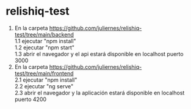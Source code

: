 # relishiq-test

1. En la carpeta https://github.com/juliernes/relishiq-test/tree/main/backend  
  1.1 ejecutar "npm install"  
  1.2 ejecutar "npm start"  
  1.3 abrir el navegador y el api estará disponible en localhost puerto 3000
2. En la carpeta https://github.com/juliernes/relishiq-test/tree/main/frontend  
  2.1 ejecutar "npm install"  
  2.2 ejecutar "ng serve"  
  2.3 abrir el navegador y la aplicación estará disponible en localhost puerto 4200
